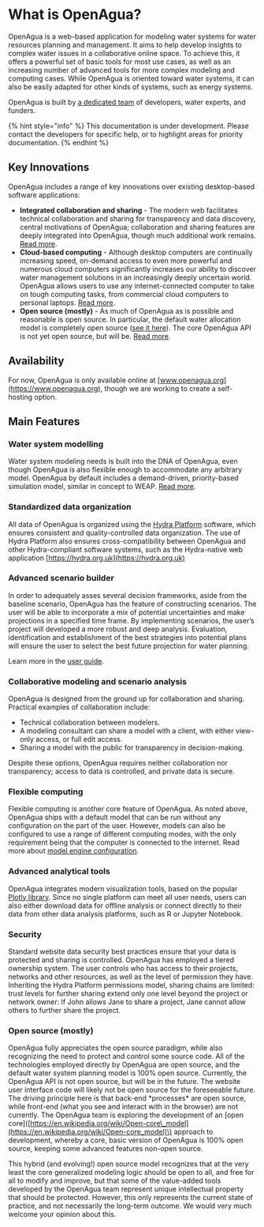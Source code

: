 # What is OpenAgua?

OpenAgua is a web-based application for modeling water systems for water resources planning and management. It aims to help develop insights to complex water issues in a collaborative online space. To achieve this, it offers a powerful set of basic tools for most use cases, as well as an increasing number of advanced tools for more complex modeling and computing cases. While OpenAgua is oriented toward water systems, it can also be easily adapted for other kinds of systems, such as energy systems.

OpenAgua is built by [a dedicated team](learn-more/the-team.md) of developers, water experts, and funders.

{% hint style="info" %}
This documentation is under development. Please contact the developers for specific help, or to highlight areas for priority documentation.
{% endhint %}

## Key Innovations

OpenAgua includes a range of key innovations over existing desktop-based software applications:

* **Integrated collaboration and sharing** - The modern web facilitates technical collaboration and sharing for transparency and data discovery, central motivations of OpenAgua; collaboration and sharing features are deeply integrated into OpenAgua, though much additional work remains. [Read more](how-to-use/user-guide/collaboration.md).
* **Cloud-based computing** - Although desktop computers are continually increasing speed, on-demand access to even more powerful and numerous cloud computers significantly increases our ability to discover water management solutions in an increasingly deeply uncertain world. OpenAgua allows users to use any internet-connected computer to take on tough computing tasks, from commercial cloud computers to personal laptops. [Read more](how-to-use/user-guide/configuration/model-engines.md).
* **Open source \(mostly\)** - As much of OpenAgua as is possible and reasonable is open source. In particular, the default water allocation model is completely open source \([see it here](https://github.com/openagua/waterlp)\). The core OpenAgua API is not yet open source, but will be. [Read more](learn-more/contributing/open-source.md).

## Availability

For now, OpenAgua is only available online at [www.openagua.org](https://www.openagua.org), though we are working to create a self-hosting option.

## Main Features

### Water system modelling

Water system modeling needs is built into the DNA of OpenAgua, even though OpenAgua is also flexible enough to accommodate any arbitrary model. OpenAgua by default includes a demand-driven, priority-based simulation model, similar in concept to WEAP. [Read more](https://openagua.github.io/waterlp).

### **Standardized data organization**

All data of OpenAgua is organized using the [Hydra Platform](http://www.hydraplatform.org) software, which ensures consistent and quality-controlled data organization. The use of Hydra Platform also ensures cross-compatibility between OpenAgua and other Hydra-compliant software systems, such as the Hydra-native web application [https://hydra.org.uk](https://hydra.org.uk)

### **Advanced scenario builder**

In order to adequately asses several decision frameworks, aside from the baseline scenario, OpenAgua has the feature of constructing scenarios. The user will be able to incorporate a mix of potential uncertainties and make projections in a specified time frame. By implementing scenarios, the user’s project will developed a more robust and deep analysis. Evaluation, identification and establishment of the best strategies into potential plans will ensure the user to select the best future projection for water planning.

Learn more in the [user guide](how-to-use/user-guide/setup-model/view-edit-scenarios.md).

### **Collaborative modeling and scenario analysis**

OpenAgua is designed from the ground up for collaboration and sharing. Practical examples of collaboration include:

* Technical collaboration between modelers.
* A modeling consultant can share a model with a client, with either view-only access, or full edit access.
* Sharing a model with the public for transparency in decision-making.

Despite these options, OpenAgua requires neither collaboration nor transparency; access to data is controlled, and private data is secure.

### **Flexible computing**

Flexible computing is another core feature of OpenAgua. As noted above, OpenAgua ships with a default model that can be run without any configuration on the part of the user. However, models can also be configured to use a range of different computing modes, with the only requirement being that the computer is connected to the internet. Read more about [model engine configuration](how-to-use/user-guide/configuration/model-engines.md).

### **Advanced analytical tools**

OpenAgua integrates modern visualization tools, based on the popular [Plotly library](https://plot.ly/javascript/). Since no single platform can meet all user needs, users can also either download data for offline analysis or connect directly to their data from other data analysis platforms, such as R or Jupyter Notebook.

### **Security**

Standard website data security best practices ensure that your data is protected and sharing is controlled. OpenAgua has employed a tiered ownership system. The user controls who has access to their projects, networks and other resources, as well as the level of permission they have. Inheriting the Hydra Platform permissions model, sharing chains are limited: trust levels for further sharing extend only one level beyond the project or network owner: If John allows Jane to share a project, Jane cannot allow others to further share the project.

### **Open source \(mostly\)**

OpenAgua fully appreciates the open source paradigm, while also recognizing the need to protect and control some source code. All of the technologies employed directly by OpenAgua are open source, and the default water system planning model is 100% open source. Currently, the OpenAgua API is not open source, but will be in the future. The website user interface code will likely not be open source for the foreseeable future. The driving principle here is that back-end \*processes\* are open source, while front-end \(what you see and interact with in the browser\) are not currently. The OpenAgua team is exploring the development of an \[open core\]\([https://en.wikipedia.org/wiki/Open-core\_model](https://en.wikipedia.org/wiki/Open-core_model)\) approach to development, whereby a core, basic version of OpenAgua is 100% open source, keeping some advanced features non-open source.

This hybrid \(and evolving!\) open source model recognizes that at the very least the core generalized modeling logic should be open to all, and free for all to modify and improve, but that some of the value-added tools developed by the OpenAgua team represent unique intellectual property that should be protected. However, this only represents the current state of practice, and not necessarily the long-term outcome.  We would very much welcome your opinion about this.


